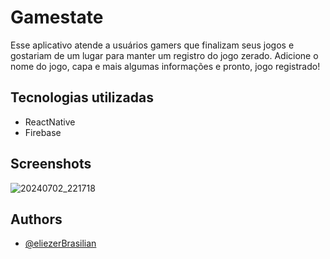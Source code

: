 
# Gamestate

Esse aplicativo atende a usuários gamers que finalizam seus jogos e gostariam de um lugar para manter um registro do jogo zerado. Adicione o nome do jogo, capa e mais algumas informações e pronto, jogo registrado! 


## Tecnologias utilizadas

 - ReactNative
 - Firebase



## Screenshots

![20240702_221718](https://github.com/eliezerBrasilian/GameState-app/assets/93846923/78a6d0e9-6bbc-43a0-8177-e56692c6a4cb)


## Authors

- [@eliezerBrasilian](https://github.com/eliezerBrasilian)


